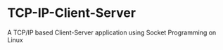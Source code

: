 # TCP-IP-Client-Server

A TCP/IP based Client-Server application using Socket Programming on Linux 
